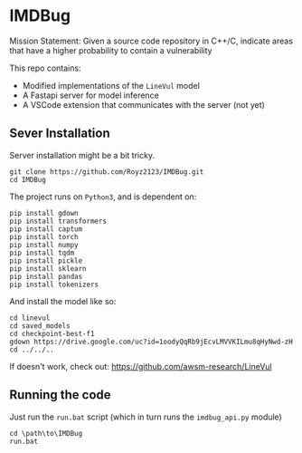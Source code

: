 # IMDBug
Mission Statement: Given a source code repository in C++/C, indicate areas that have a higher probability to contain a vulnerability

This repo contains: 
- Modified implementations of the `LineVul` model
- A Fastapi server for model inference
- A VSCode extension that communicates with the server (not yet)

## Sever Installation
Server installation might be a bit tricky. 

```
git clone https://github.com/Royz2123/IMDBug.git
cd IMDBug
```

The project runs on `Python3`, and is dependent on:
```
pip install gdown
pip install transformers
pip install captum
pip install torch
pip install numpy
pip install tqdm
pip install pickle
pip install sklearn
pip install pandas
pip install tokenizers
```

And install the model like so:
```
cd linevul
cd saved_models
cd checkpoint-best-f1
gdown https://drive.google.com/uc?id=1oodyQqRb9jEcvLMVVKILmu8qHyNwd-zH
cd ../../..
```

If doesn't work, check out: https://github.com/awsm-research/LineVul

## Running the code
Just run the `run.bat` script (which in turn runs the `imdbug_api.py` module)
```
cd \path\to\IMDBug
run.bat
```